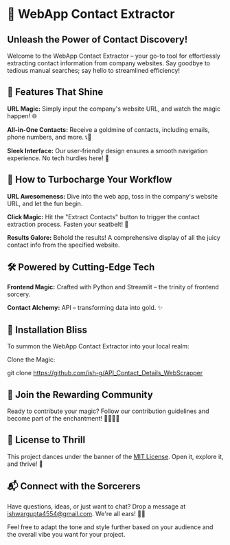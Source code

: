 # 🚀 WebApp Contact Extractor

## Unleash the Power of Contact Discovery!

Welcome to the WebApp Contact Extractor – your go-to tool for effortlessly extracting contact information from company websites. Say goodbye to tedious manual searches; say hello to streamlined efficiency!

## 🌟 Features That Shine

**URL Magic:** Simply input the company's website URL, and watch the magic happen! 🌐

**All-in-One Contacts:** Receive a goldmine of contacts, including emails, phone numbers, and more. 📞📧

**Sleek Interface:** Our user-friendly design ensures a smooth navigation experience. No tech hurdles here! 🎨

## 🚀 How to Turbocharge Your Workflow

**URL Awesomeness:** Dive into the web app, toss in the company's website URL, and let the fun begin.

**Click Magic:** Hit the "Extract Contacts" button to trigger the contact extraction process. Fasten your seatbelt! 🚀

**Results Galore:** Behold the results! A comprehensive display of all the juicy contact info from the specified website.

## 🛠️ Powered by Cutting-Edge Tech

**Frontend Magic:** Crafted with Python and Streamlit – the trinity of frontend sorcery.


**Contact Alchemy:** API – transforming data into gold. ✨

## 🌈 Installation Bliss

To summon the WebApp Contact Extractor into your local realm:

Clone the Magic:

git clone https://github.com/ish-g/API_Contact_Details_WebScrapper

## 🤝 Join the Rewarding Community

Ready to contribute your magic? Follow our contribution guidelines and become part of the enchantment! 🧙‍♂️🧙‍♀️

## 📜 License to Thrill

This project dances under the banner of the [MIT License]('https://opensource.org/license/mit/). Open it, explore it, and thrive! 🎉

## 📬 Connect with the Sorcerers

Have questions, ideas, or just want to chat? Drop a message at [ishwargupta4554@gmail.com](). We're all ears! 🐰🎩

Feel free to adapt the tone and style further based on your audience and the overall vibe you want for your project.